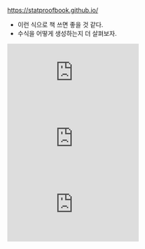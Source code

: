 https://statproofbook.github.io/

- 이런 식으로 책 쓰면 좋을 것 같다. 
- 수식을 어떻게 생성하는지 더 살펴보자. 


![equation](http://latex.codecogs.com/gif.latex?O_t%3D%5Ctext%20%7B%20Onset%20event%20at%20time%20bin%20%7D%20t)
![equation](http://latex.codecogs.com/gif.latex?s%3D%5Ctext%20%7B%20sensor%20reading%20%7D) 
![equation](http://latex.codecogs.com/gif.latex?P%28s%20%7C%20O_t%20%29%3D%5Ctext%20%7B%20Probability%20of%20a%20sensor%20reading%20value%20when%20sleep%20onset%20is%20observed%20at%20a%20time%20bin%20%7D%20t)
